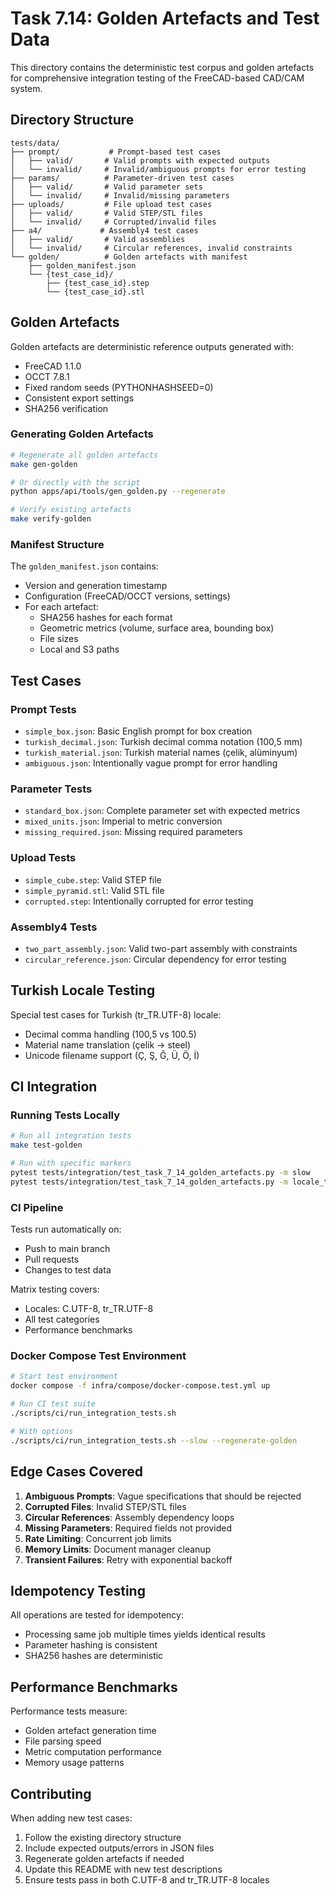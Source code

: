 # Task 7.14: Golden Artefacts and Test Data

This directory contains the deterministic test corpus and golden artefacts for comprehensive integration testing of the FreeCAD-based CAD/CAM system.

## Directory Structure

```
tests/data/
├── prompt/           # Prompt-based test cases
│   ├── valid/       # Valid prompts with expected outputs
│   └── invalid/     # Invalid/ambiguous prompts for error testing
├── params/          # Parameter-driven test cases
│   ├── valid/       # Valid parameter sets
│   └── invalid/     # Invalid/missing parameters
├── uploads/         # File upload test cases
│   ├── valid/       # Valid STEP/STL files
│   └── invalid/     # Corrupted/invalid files
├── a4/             # Assembly4 test cases
│   ├── valid/       # Valid assemblies
│   └── invalid/     # Circular references, invalid constraints
└── golden/          # Golden artefacts with manifest
    ├── golden_manifest.json
    └── {test_case_id}/
        ├── {test_case_id}.step
        └── {test_case_id}.stl
```

## Golden Artefacts

Golden artefacts are deterministic reference outputs generated with:
- FreeCAD 1.1.0
- OCCT 7.8.1
- Fixed random seeds (PYTHONHASHSEED=0)
- Consistent export settings
- SHA256 verification

### Generating Golden Artefacts

```bash
# Regenerate all golden artefacts
make gen-golden

# Or directly with the script
python apps/api/tools/gen_golden.py --regenerate

# Verify existing artefacts
make verify-golden
```

### Manifest Structure

The `golden_manifest.json` contains:
- Version and generation timestamp
- Configuration (FreeCAD/OCCT versions, settings)
- For each artefact:
  - SHA256 hashes for each format
  - Geometric metrics (volume, surface area, bounding box)
  - File sizes
  - Local and S3 paths

## Test Cases

### Prompt Tests

- `simple_box.json`: Basic English prompt for box creation
- `turkish_decimal.json`: Turkish decimal comma notation (100,5 mm)
- `turkish_material.json`: Turkish material names (çelik, alüminyum)
- `ambiguous.json`: Intentionally vague prompt for error handling

### Parameter Tests

- `standard_box.json`: Complete parameter set with expected metrics
- `mixed_units.json`: Imperial to metric conversion
- `missing_required.json`: Missing required parameters

### Upload Tests

- `simple_cube.step`: Valid STEP file
- `simple_pyramid.stl`: Valid STL file
- `corrupted.step`: Intentionally corrupted for error testing

### Assembly4 Tests

- `two_part_assembly.json`: Valid two-part assembly with constraints
- `circular_reference.json`: Circular dependency for error testing

## Turkish Locale Testing

Special test cases for Turkish (tr_TR.UTF-8) locale:
- Decimal comma handling (100,5 vs 100.5)
- Material name translation (çelik → steel)
- Unicode filename support (Ç, Ş, Ğ, Ü, Ö, İ)

## CI Integration

### Running Tests Locally

```bash
# Run all integration tests
make test-golden

# Run with specific markers
pytest tests/integration/test_task_7_14_golden_artefacts.py -m slow
pytest tests/integration/test_task_7_14_golden_artefacts.py -m locale_tr
```

### CI Pipeline

Tests run automatically on:
- Push to main branch
- Pull requests
- Changes to test data

Matrix testing covers:
- Locales: C.UTF-8, tr_TR.UTF-8
- All test categories
- Performance benchmarks

### Docker Compose Test Environment

```bash
# Start test environment
docker compose -f infra/compose/docker-compose.test.yml up

# Run CI test suite
./scripts/ci/run_integration_tests.sh

# With options
./scripts/ci/run_integration_tests.sh --slow --regenerate-golden
```

## Edge Cases Covered

1. **Ambiguous Prompts**: Vague specifications that should be rejected
2. **Corrupted Files**: Invalid STEP/STL files
3. **Circular References**: Assembly dependency loops
4. **Missing Parameters**: Required fields not provided
5. **Rate Limiting**: Concurrent job limits
6. **Memory Limits**: Document manager cleanup
7. **Transient Failures**: Retry with exponential backoff

## Idempotency Testing

All operations are tested for idempotency:
- Processing same job multiple times yields identical results
- Parameter hashing is consistent
- SHA256 hashes are deterministic

## Performance Benchmarks

Performance tests measure:
- Golden artefact generation time
- File parsing speed
- Metric computation performance
- Memory usage patterns

## Contributing

When adding new test cases:
1. Follow the existing directory structure
2. Include expected outputs/errors in JSON files
3. Regenerate golden artefacts if needed
4. Update this README with new test descriptions
5. Ensure tests pass in both C.UTF-8 and tr_TR.UTF-8 locales